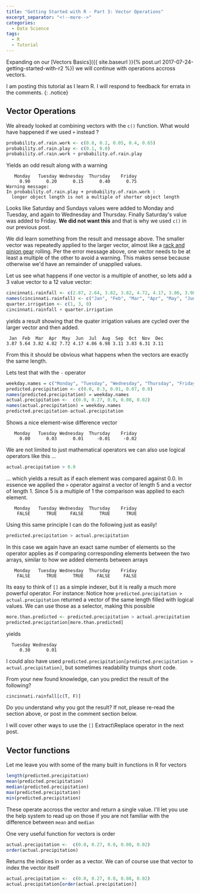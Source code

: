 ```yaml
---
title: "Getting Started with R - Part 3: Vector Operations"
excerpt_separator: "<!--more-->"
categories:
  - Data Science
tags:
  - R
  - Tutorial
---
```

Expanding on our [Vectors Basics]({{ site.baseurl }}{% post.url 2017-07-24-getting-started-with-r2 %}) we will continue with operations accross vectors.
<!--more-->


I am posting this tutorial as I learn R. I will respond to feedback for errata in the comments.
{: .notice}


## Vector Operations

We already looked at combining vectors with the `c()` function. What would have happened if we used `+` instead ?

```R
probability.of.rain.work <- c(0.8, 0.2, 0.05, 0.4, 0.65)
probability.of.rain.play <- c(0.1, 0.0)
probability.of.rain.work + probability.of.rain.play
```

Yields an odd result along with a warning

```
   Monday   Tuesday Wednesday  Thursday    Friday 
     0.90      0.20      0.15      0.40      0.75 
Warning message:
In probability.of.rain.play + probability.of.rain.work :
  longer object length is not a multiple of shorter object length
```
Looks like Saturday and Sundays values were added to Monday and Tuesday, and again to Wednesday and Thursday. Finally Saturday's value was added to Friday. **We did not want this** and that is why we used `c()` in our previous post.

We did learn something from the result and message above. The smaller vector was repeatedly applied to the larger vector, almost like a [rack and pinion gear](https://en.wikipedia.org/wiki/Rack.and.pinion) rolling. Per the error message above, one vector needs to be at least a multiple of the other to avoid a warning. This makes sense because otherwise we'd have an remainder of unapplied values.

Let us see what happens if one vector is a multiple of another, so lets add a 3 value vector to a 12 value vector:

``` R
cincinnati.rainfall <- c(2.87, 2.64, 3.82, 3.82, 4.72, 4.17, 3.86, 3.98, 3.11, 2.83, 3.31, 3.11)
names(cincinnati.rainfall) <- c("Jan", "Feb", "Mar", "Apr", "May", "Jun", "Jul", "Aug", "Sep", "Oct", "Nov", "Dec")
quarter.irrigation <- c(1, 3, 0)
cincinnati.rainfall + quarter.irrigation
```
yields a result showing that the quater irrigation values are cycled over the larger vector and then added. 
```
 Jan  Feb  Mar  Apr  May  Jun  Jul  Aug  Sep  Oct  Nov  Dec 
3.87 5.64 3.82 4.82 7.72 4.17 4.86 6.98 3.11 3.83 6.31 3.11 
```

From this it should be obvious what happens when the vectors are exactly the same length.


Lets test that with the `-` operator

```R
weekday.names = c("Monday", "Tuesday", "Wednesday", "Thursday", "Friday")
predicted.precipitation <- c(0.0, 0.3, 0.01, 0.07, 0.0)
names(predicted.precipitation) = weekday.names
actual.precipitation <-  c(0.0, 0.27, 0.0, 0.08, 0.02)
names(actual.precipitation) = weekday.names
predicted.precipitation-actual.precipitation
```

Shows a nice element-wise difference vector

```
   Monday   Tuesday Wednesday  Thursday    Friday 
     0.00      0.03      0.01     -0.01     -0.02 
```

We are not limited to just mathematical operators we can also use logical operators like this ...
```R
actual.precipitation > 0.0
```
... which yields a result as if each element was compared against 0.0. In essence we applied the `>` operator against a vector of length 5 and a vector of length 1. Since 5 is a multiple of 1 the comparison was applied to each element.

```
   Monday   Tuesday Wednesday  Thursday    Friday 
    FALSE      TRUE     FALSE      TRUE      TRUE 
```

Using this same principle I can do the following just as easily!

```R
predicted.precipitation > actual.precipitation
```

In this case we again have an exact same number of elements so the operator applies as if comparing corresponding elements between the two arrays, similar to how we added elements between arrays

```
   Monday   Tuesday Wednesday  Thursday    Friday 
    FALSE      TRUE      TRUE     FALSE     FALSE 
```

Its easy to think of `[]` as a simple indexer, but it is really a much more powerful operator. For instance: Notice how `predicted.precipitation > actual.precipitation` 
returned a vector of the same length filled with logical values. We can use those as a selector, making this possible


```R
more.than.predicted <- predicted.precipitation > actual.precipitation 
predicted.precipitation[more.than.predicted]
```

yields

```
  Tuesday Wednesday 
     0.30      0.01 
```

I could also have used `predicted.precipitation[predicted.precipitation > actual.precipitation]`, but sometimes readability trumps short code.

From your new found knowledge, can you predict the result of the following?

```R
cincinnati.rainfall[c(T, F)]
```
Do you understand why you got the result? If not, please re-read the section above, or post in the comment section below.

I will cover other ways to use the `[]` Extract\Replace operator in the next post.

## Vector functions

Let me leave you with some of the many built in functions in R for vectors

```R
length(predicted.precipitation)
mean(predicted.precipitation)
median(predicted.precipitation)
max(predicted.precipitation)
min(predicted.precipitation)
```

These operate accross the vector and return a single value. I'll let you use the help system to read up on those if you are not familiar with the difference between `mean` and `median`

One very useful function for vectors is order

```R
actual.precipitation <-  c(0.0, 0.27, 0.0, 0.08, 0.02)
order(actual.precipitation)
```
Returns the indices in order as a vector. We can of course use that vector to index the vector itself

```R
actual.precipitation <-  c(0.0, 0.27, 0.0, 0.08, 0.02)
actual.precipitation[order(actual.precipitation)]
```